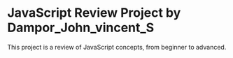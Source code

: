# JavaScript Review Project by Dampor_John_vincent_S
This project is a review of JavaScript concepts, from beginner to advanced.